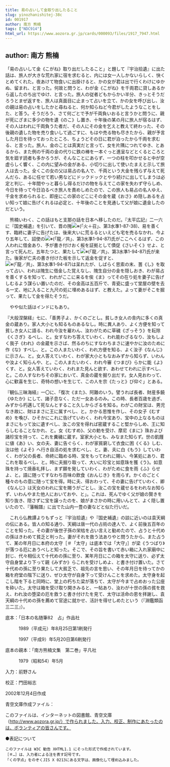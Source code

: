 ```yaml
---
title: 易の占いして金取り出したること
slug: yinozhanishitej-38c
id: 001917
author: 南方 熊楠
tags: ["NDC914"]
html_url: https://www.aozora.gr.jp/cards/000093/files/1917_7947.html
---
```


## author: 南方 熊楠

「易の占いして金《こがね》取り出だしたること」と題して『宇治拾遺』に出た話は、旅人が大きな荒れ家に宿を求むると、内には女一人しかないらしく、快くとめてくれた。夜あけて物食いに出掛けると、かの女が君は出で行くわけにゆかぬ、留まれ、と言った。何故と問うと、わが金《こがね》を千両君に貸しあるから返したのち出でゆけ、と言った。旅人の従者どもからかい半分、きっとそうだろうとまぜ返すを、旅人は真面目に止まって占いを立て、かの女を呼び出し、汝の親は易の占いをしたかと尋ねると、何か知らねど今君がしたようなことをした、と答う。そうだろう、さて何ごとで予が千両負いおると言うかと問うに、親が死にざまに多少の物を遺《のこ》し置き、十年後の某の月に旅人が宿るはず、その人はわれに千両負うた者だ、その人にその金を乞えと教えて終わった、その後親の遺した物を売り食いして過ごすに、もはや売る物も尽きたから、親が予言した月日を待っておったところ、ちょうどその日に君が泊ったから千両を求むる、と言った。旅人、金のことは真実だと言って、女を片隅につれてゆき、とあるから、また例の千両の金の代りに鉄の棒を一本ぐっと進呈などとくるところと気を廻す読者も多かろうが、そんなことにあらず、一つの柱を叩かせると中が空虚らしく響く、この内に望みの金がある、小切りに出して使いたまえと示して旅人は去った。全くこの女の父は易占の名人で、千両という大金を残らず与えて死んだら、あるに任せて若い男などにドックドックとやり続けに出してしまうは必定と判じ、十年間やっと暮らし得るだけの物を与えてこの家を失わず守らしめ、今日を待って今日泊るべき旅人を責めしめたので、この旅人も易占の名人ゆえ、千金を求められると、即座にこの家のどこにその金を蔵《おさ》め隠しあるを占い知って娘に告げくれるは必定と、十年後のことを見通して父が娘に遺金したのだという。

　熊楠いわく、この話はもと支那の話を日本へ移したのだ。『太平広記』二一六に『国史補遺』を引いて、晋の隗![※(「火＋召」、第3水準1-87-38)](https://www.aozora.gr.jp/cards/000093/files/../../../gaiji/1-87/1-87-38.png)、易を善くす、臨終に妻子に告げたは、後来大いに荒るるといえども宅を売るなかれ、今より五年して、詔使の![※(「龍／共」、第3水準1-94-87)](https://www.aozora.gr.jp/cards/000093/files/../../../gaiji/1-94/1-94-87.png)氏がここへくるはず、この人われに借金あり、予が書き付けおく板を証拠として債促《さいそく》せよ、と言って死んだ。五年たつと、果たして![※(「龍／共」、第3水準1-94-87)](https://www.aozora.gr.jp/cards/000093/files/../../../gaiji/1-94/1-94-87.png)氏が来た。後家が亡夫の書き付けた板を示して返金を促すと、![※(「龍／共」、第3水準1-94-87)](https://www.aozora.gr.jp/cards/000093/files/../../../gaiji/1-94/1-94-87.png)は呆れたが、しばらく思索の末、蓍《し》を取って占い、われは隗生に借金した覚えなし、隗生自分の金を隠しおき、わが易占を善くするを知って、われがここに来るを俟《ま》ってその在り処を妻子に告げしむるよう謀らい置いたのだ、その金高は五百斤で、青瓷に盛って堂屋の壁を去る一丈、地に入ること九尺の処に埋めあるはず、と教えた。よって妻がそこを掘って、果たして金を得たそうだ。

　やや似た話はインドにもあり。

『大般涅槃経』七に、「善男子よ、かくのごとし。貧しき女人の舎内に多くの真金の蔵あり。家人大小とも知るものあるなし。時に異人あり、よく方便を知って貧しき女人に語る、われ今汝を雇わん、汝わがために草穢《ざっそう》を耘除《くさぎ》るべし、と。女すなわち答えていわく、われ能わざるなり、汝もしよく我子《われ》の金蔵を示さば、然るのちにすなわちまさに速やかに汝のために作《な》すべし、と。この人またいわく、われ方便を知る、よく汝子《なんじ》に示さん、と。女人答えていわく、わが家大小ともなおみずから知らず、いわんや汝よく知らんや、と。この人またいわく、われ今審《つまび》らかに能《よ》くす、と。女人答えていわく、われまた見んと欲す、あわせてわれに示すべし、と。この人すなわちその家において、真金の蔵を掘り出だす。女人見おわって、心に歓喜を生じ、奇特の想いを生じて、この人を宗《たっと》び仰ぐ」とある。

『観仏三昧海経』一〇に、「復次《また》、阿難のいう。譬うれば長者、財産多饒《ゆたか》にして、諸子息なく、ただ一女あるのみ。この時、長者百歳を過ぎ、みずから朽邁して死なんとすること久しからざるを知る。わがこの財宝は、男児なき故に、財はまさに王に属すべし、と。かかる思惟を作し、その女子《むすめ》を喚び、ひそかにこれに告げていわく、われ今宝あり、宝中の上なるものはまさにもって汝に遺すべし、汝この宝を得れば密蔵すること堅からしめ、王に知らしむることなかれ、と。女《むすめ》、父の勅を受け、摩尼《まに》珠および諸珍宝を持って、これを糞穢に蔵す。室家大小とも、みなまた知らず。世の飢饉に値《あ》い、女の夫、妻に告ぐらく、わが家貧窮して衣食に困《くる》しむ、汝は他《よそ》へ行き自活の処を求むべし、と。妻、夫に白《もう》していわく、わが父の長者、命終に臨める時、宝をもってわれに賜い、今某処にあり、君これを取るべし、と。時に夫掘り取って、大いに珍宝と如意珠を獲《う》。如意珠を持って焼香礼拝し、まず願を発していわく、わがために食を雨《ふ》らせよ、と。語に随ってすなわち百味の飲食《おんじき》を雨らす。かくのごとく種々のもの意に随って宝を得。時に夫、得おわって、その妻に告げていわく、卿《なんじ》は天女のわれに宝を賜うがごとし、汝この宝を蔵せるをわれなお知らず、いわんやまた他人においておや、と」。これは、死んでゆく父が娘の賢きを知り抜き、隠さずに宝を譲ったのを、娘がまさかの時に用いんとて、よく隠し置いたので、『藩翰譜』に出でた山内一豊の妻などと似た行いだ。

　これら仏教譚よりもずっと『宇治拾遺』や『国史補遺』の談に近いのは袁天綱の伝にある。皆人の知る通り、天綱は唐一代の占術の達人で、よく前後五百年のことを知った。その妻が後世子孫の栄枯を占い言えと勧めたので、占うと十代めの孫はきわめて貧乏と判った。妻がそれを救う法ありやと問うたから、また占うて、某の年月日に本府の太守［＃「太守」は底本では「大守」］が梁《うつばり》が落つる厄にあうべしと知った。そこで、その旨を書いて赤い箱に入れ家廟中に封じ、代々相伝えて十代めの孫に至り、某年月日にこの箱を太守に送り、必ず太守自身堂より下って親《みずか》らこれを受けしめよ、と書き付け置いた。さて十代めの孫に至り果たして大貧乏で、祖先の言を思い、その年月日を待ってかの箱を府堂の階下に送り、ぜひ太守が自身下って受けんことを求めた。太守身を起こし階を下ると同時に、堂上の朽ちた梁が落ちて、太守が今まで占めおった公座を砕いた。太守は箱を受け取り開きみると、一帖あり、汝わが十世の孫の貧を救え、われ汝の堕梁の厄を救うと書き付けたを見て、太守は活命の恩を拝謝し、袁天綱の十代めの孫を薦めて官途に就かせ、活計を得せしめたという（『淵鑑類函三二三』）。













底本：「日本の名随筆82　占」作品社


　　　1989（平成元）年8月25日第1刷発行

　　　1997（平成9）年5月20日第6刷発行

底本の親本：「南方熊楠文集　第二巻」平凡社

　　　1979（昭和54）年5月

入力：前野さん

校正：門田裕志

2002年12月4日作成

青空文庫作成ファイル：

このファイルは、インターネットの図書館、青空文庫（http://www.aozora.gr.jp/）で作られました。入力、校正、制作にあたったのは、ボランティアの皆さんです。











●表記について


	このファイルは W3C 勧告 XHTML1.1 にそった形式で作成されています。
	［＃…］は、入力者による注を表す記号です。
	「くの字点」をのぞくJIS X 0213にある文字は、画像化して埋め込みました。